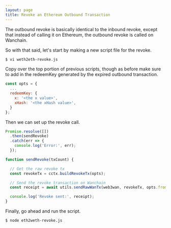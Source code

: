 ```yaml
---
layout: page
title: Revoke an Ethereum Outbound Transaction
---
```


The outbound revoke is basically identical to the inbound revoke, except that
instead of calling it on Ethereum, the outbound revoke is called on Wanchain.

So with that said, let's start by making a new script file for the revoke.

```bash
$ vi weth2eth-revoke.js
```

Copy over the top portion of previous scripts, though as before make sure to
add in the redeemKey generated by the expired outbound transaction.

```js
const opts = {
  ...
  redeemKey: {
    x: '<the x value>',
    xHash: '<the xHash value>',
  }
};
```

Then we can set up the revoke call.

```js
Promise.resolve([])
  .then(sendRevoke)
  .catch(err => {
    console.log('Error:', err);
  });

function sendRevoke(txCount) {

  // Get the raw revoke tx
  const revokeTx = cctx.buildRevokeTx(opts);

  // Send the revoke transaction on Wanchain
  const receipt = await utils.sendRawWanTx(web3wan, revokeTx, opts.from, wanPrivateKey)

  console.log('Revoke sent:', receipt);
}
```

Finally, go ahead and run the script.

```bash
$ node eth2weth-revoke.js
```
